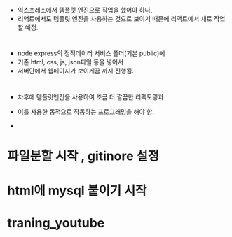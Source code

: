 #
- 익스프레스에서 템플릿 엔진으로 작업을 했어야 하나,
- 리액트에서도 템플릿 엔진을 사용하는 것으로 보이기 때문에 리액트에서 새로 작업할 예정.

#
- node express의 정적데이터 서비스 폴더(기본 public)에
- 기존 html, css, js, json파일 등을 넣어서
- 서버단에서 웹페이지가 보이게끔 까지 진행됨.

#
- 차후에 템플릿엔진을 사용하여 조금 더 깔끔한 리팩토링과
- 이를 사용한 동적으로 작동하는 프로그래밍을 해야 함.

-

# 파일분할 시작 , gitinore 설정

# html에 mysql 붙이기 시작

# traning_youtube
